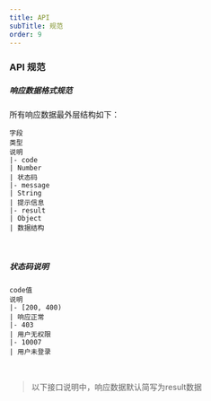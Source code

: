 ```yaml
---
title: API
subTitle: 规范
order: 9
---
```


### API 规范

##### 响应数据格式规范

所有响应数据最外层结构如下：

```table
字段
类型
说明
|- code
| Number
| 状态码
|- message
| String
| 提示信息
|- result
| Object
| 数据结构
```

&emsp;
##### 状态码说明

```table
code值
说明
|- [200, 400)
| 响应正常
|- 403
| 用户无权限
|- 10007
| 用户未登录
```

&emsp;

> 以下接口说明中，响应数据默认简写为result数据
